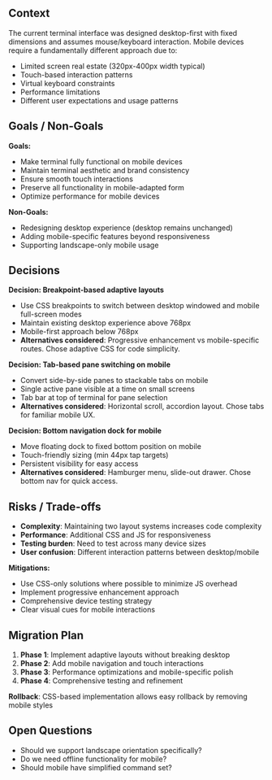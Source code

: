 ## Context

The current terminal interface was designed desktop-first with fixed dimensions
and assumes mouse/keyboard interaction. Mobile devices require a fundamentally
different approach due to:

- Limited screen real estate (320px-400px width typical)
- Touch-based interaction patterns
- Virtual keyboard constraints
- Performance limitations
- Different user expectations and usage patterns

## Goals / Non-Goals

**Goals:**

- Make terminal fully functional on mobile devices
- Maintain terminal aesthetic and brand consistency
- Ensure smooth touch interactions
- Preserve all functionality in mobile-adapted form
- Optimize performance for mobile devices

**Non-Goals:**

- Redesigning desktop experience (desktop remains unchanged)
- Adding mobile-specific features beyond responsiveness
- Supporting landscape-only mobile usage

## Decisions

**Decision: Breakpoint-based adaptive layouts**

- Use CSS breakpoints to switch between desktop windowed and mobile full-screen
  modes
- Maintain existing desktop experience above 768px
- Mobile-first approach below 768px
- **Alternatives considered**: Progressive enhancement vs mobile-specific
  routes. Chose adaptive CSS for code simplicity.

**Decision: Tab-based pane switching on mobile**

- Convert side-by-side panes to stackable tabs on mobile
- Single active pane visible at a time on small screens
- Tab bar at top of terminal for pane selection
- **Alternatives considered**: Horizontal scroll, accordion layout. Chose tabs
  for familiar mobile UX.

**Decision: Bottom navigation dock for mobile**

- Move floating dock to fixed bottom position on mobile
- Touch-friendly sizing (min 44px tap targets)
- Persistent visibility for easy access
- **Alternatives considered**: Hamburger menu, slide-out drawer. Chose bottom
  nav for quick access.

## Risks / Trade-offs

- **Complexity**: Maintaining two layout systems increases code complexity
- **Performance**: Additional CSS and JS for responsiveness
- **Testing burden**: Need to test across many device sizes
- **User confusion**: Different interaction patterns between desktop/mobile

**Mitigations:**

- Use CSS-only solutions where possible to minimize JS overhead
- Implement progressive enhancement approach
- Comprehensive device testing strategy
- Clear visual cues for mobile interactions

## Migration Plan

1. **Phase 1**: Implement adaptive layouts without breaking desktop
2. **Phase 2**: Add mobile navigation and touch interactions
3. **Phase 3**: Performance optimizations and mobile-specific polish
4. **Phase 4**: Comprehensive testing and refinement

**Rollback**: CSS-based implementation allows easy rollback by removing mobile
styles

## Open Questions

- Should we support landscape orientation specifically?
- Do we need offline functionality for mobile?
- Should mobile have simplified command set?
